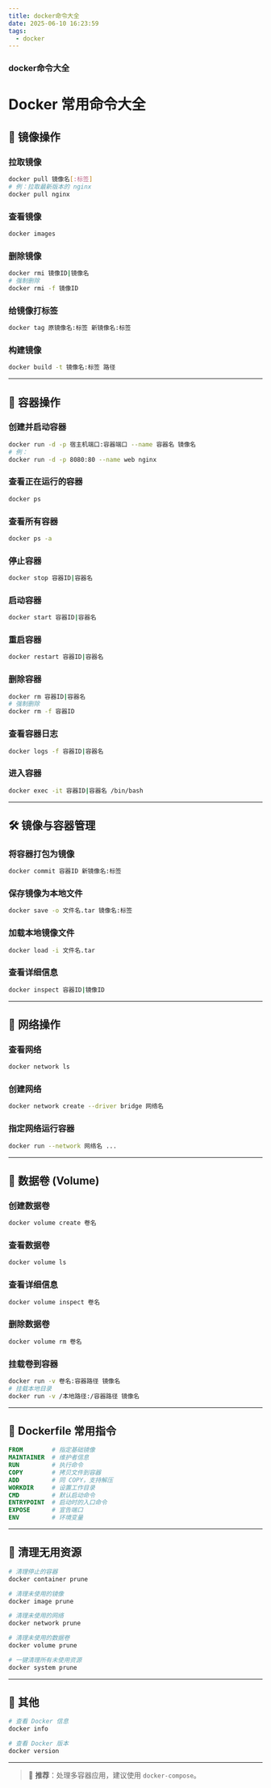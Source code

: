 ```yaml
---
title: docker命令大全
date: 2025-06-10 16:23:59
tags:
  - docker
---
```

### docker命令大全

# Docker 常用命令大全

## 📆 镜像操作

### 拉取镜像

```bash
docker pull 镜像名[:标签]
# 例：拉取最新版本的 nginx
docker pull nginx
```

### 查看镜像

```bash
docker images
```

### 删除镜像

```bash
docker rmi 镜像ID|镜像名
# 强制删除
docker rmi -f 镜像ID
```

### 给镜像打标签

```bash
docker tag 原镜像名:标签 新镜像名:标签
```

### 构建镜像

```bash
docker build -t 镜像名:标签 路径
```

------

## 📂 容器操作

### 创建并启动容器

```bash
docker run -d -p 宿主机端口:容器端口 --name 容器名 镜像名
# 例：
docker run -d -p 8080:80 --name web nginx
```

### 查看正在运行的容器

```bash
docker ps
```

### 查看所有容器

```bash
docker ps -a
```

### 停止容器

```bash
docker stop 容器ID|容器名
```

### 启动容器

```bash
docker start 容器ID|容器名
```

### 重启容器

```bash
docker restart 容器ID|容器名
```

### 删除容器

```bash
docker rm 容器ID|容器名
# 强制删除
docker rm -f 容器ID
```

### 查看容器日志

```bash
docker logs -f 容器ID|容器名
```

### 进入容器

```bash
docker exec -it 容器ID|容器名 /bin/bash
```

------

## 🛠️ 镜像与容器管理

### 将容器打包为镜像

```bash
docker commit 容器ID 新镜像名:标签
```

### 保存镜像为本地文件

```bash
docker save -o 文件名.tar 镜像名:标签
```

### 加载本地镜像文件

```bash
docker load -i 文件名.tar
```

### 查看详细信息

```bash
docker inspect 容器ID|镜像ID
```

------

## 🔗 网络操作

### 查看网络

```bash
docker network ls
```

### 创建网络

```bash
docker network create --driver bridge 网络名
```

### 指定网络运行容器

```bash
docker run --network 网络名 ...
```

------

## 📁 数据卷 (Volume)

### 创建数据卷

```bash
docker volume create 卷名
```

### 查看数据卷

```bash
docker volume ls
```

### 查看详细信息

```bash
docker volume inspect 卷名
```

### 删除数据卷

```bash
docker volume rm 卷名
```

### 挂载卷到容器

```bash
docker run -v 卷名:容器路径 镜像名
# 挂载本地目录
docker run -v /本地路径:/容器路径 镜像名
```

------

## 📃 Dockerfile 常用指令

```dockerfile
FROM        # 指定基础镜像
MAINTAINER  # 维护者信息
RUN         # 执行命令
COPY        # 拷贝文件到容器
ADD         # 同 COPY，支持解压
WORKDIR     # 设置工作目录
CMD         # 默认启动命令
ENTRYPOINT  # 启动时的入口命令
EXPOSE      # 宣告端口
ENV         # 环境变量
```

------

## 🧹 清理无用资源

```bash
# 清理停止的容器
docker container prune

# 清理未使用的镜像
docker image prune

# 清理未使用的网络
docker network prune

# 清理未使用的数据卷
docker volume prune

# 一键清理所有未使用资源
docker system prune
```

------

## 📑 其他

```bash
# 查看 Docker 信息
docker info

# 查看 Docker 版本
docker version
```

------

> 📘️ **推荐**：处理多容器应用，建议使用 `docker-compose`。
